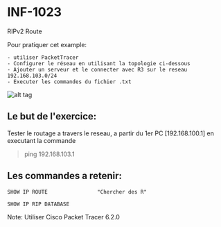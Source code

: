 # INF-1023

RIPv2 Route

Pour pratiquer cet example:
```
- utiliser PacketTracer
- Configurer le réseau en utilisant la topologie ci-dessous
- Ajouter un serveur et le connecter avec R3 sur le reseau 192.168.103.0/24 
- Executer les commandes du fichier .txt
```
![alt tag](https://github.com/CollegeBoreal/INF1021-16H/blob/master/5.RIPv2Route/RIPv2Route.png)

## Le but de l'exercice:

Tester le routage a travers le reseau, a partir du 1er PC [192.168.100.1] en executant la commande

> ping 192.168.103.1 

## Les commandes a retenir:

```
SHOW IP ROUTE                "Chercher des R"

SHOW IP RIP DATABASE
```

Note: Utiliser Cisco Packet Tracer 6.2.0
